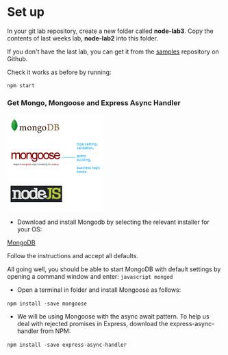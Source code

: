 # Set up

In your git lab repository, create a new folder called **node-lab3**. Copy the contents of last weeks lab, **node-lab2** into this folder.

If you don't have the last lab, you can get it from the [samples](https://github.com/fxwalsh/node-samples-2018.git) repository on Github.

Check it works as before by running:

```
npm start
```

### Get Mongo, Mongoose and Express Async Handler
![Mongoose](./img/download.png)
+ Download and install Mongodb by selecting the relevant installer for your OS:

[MongoDB](https://www.mongodb.com/download-center?jmp=nav#community)

Follow the instructions and accept all defaults.

All going well, you should be able to start MongoDB with default settings  by opening a command window and enter:
``javascript
mongod
``


+ Open a terminal in  folder and install Mongoose as follows:

```npm install -save mongoose```

+ We will be using Mongoose with the async await pattern. To help us deal with rejected promises in Express, download the express-async-handler from NPM:

```npm install -save express-async-handler```
